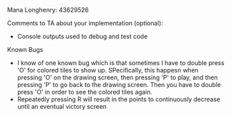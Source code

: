 Mana Longhenry: 43629526

Comments to TA about your implementation (optional):
- Console outputs used to debug and test code


Known Bugs
- I know of one known bug which is that sometimes I have to double press 'O' for colored tiles to show up. SPecifically, this happesn when pressing 'O' on the drawing screen, then pressing 'P' to play, and then pressing 'P' to go back to the drawing screen. Then you have to double press 'O' in order to see the colored tiles again.
- Repeatedly pressing R will result in the points to continuously decrease until an eventual victory screen